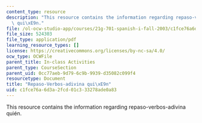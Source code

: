```yaml
---
content_type: resource
description: "This resource contains the information regarding repaso-verbos-adivina\
  \ qui\xE9n."
file: /ol-ocw-studio-app/courses/21g-701-spanish-i-fall-2003/c1fce76a6d3a2fcd01c333278ade0a83_MIT21G_701F03_6verba.pdf
file_size: 524303
file_type: application/pdf
learning_resource_types: []
license: https://creativecommons.org/licenses/by-nc-sa/4.0/
ocw_type: OCWFile
parent_title: In-class Activities
parent_type: CourseSection
parent_uid: 0cc77aeb-9d79-6c9b-9939-d35082c099f4
resourcetype: Document
title: "Repaso-Verbos-adivina qui\xE9n"
uid: c1fce76a-6d3a-2fcd-01c3-33278ade0a83
---
```

This resource contains the information regarding repaso-verbos-adivina quién.